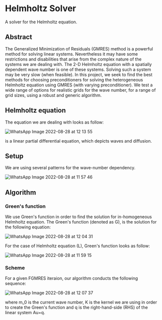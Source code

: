 # Helmholtz Solver
A solver for the Helmholtz equation.

## Abstract
The Generalized Minimization of Residuals (GMRES) method is a powerful method
for solving linear systems. Nevertheless it may have some restrictions and disabilities
that arise from the complex nature of the systems we are dealing with. The 2-D
Helmholtz equation with a spatially dependent wave number is one of these systems.
Solving such a system may be very slow (when feasible). In this project, we seek
to find the best methods for choosing preconditioners for solving the heterogeneous
Helmholtz equation using GMRES (with varying preconditioner). We test a wide
range of options for realistic grids for the wave number, for a range of grid sizes,
using a robust and generic algorithm.

## Helmholtz equation

The equation we are dealing with looks as follow:

![WhatsApp Image 2022-08-28 at 12 13 55](https://user-images.githubusercontent.com/73799544/187066734-39cde08d-0d8f-4bc0-921a-689f4dc548ef.jpeg)

is a linear partial differential equation, which depicts waves and diffusion.

## Setup

We are using several patterns for the wave-number dependency.

![WhatsApp Image 2022-08-28 at 11 57 46](https://user-images.githubusercontent.com/73799544/187066681-a1c20260-f2fb-4eca-ac79-b712c4910e18.jpeg)

## Algorithm

### Green's function

We use Green's function in order to find the solution for in-homogeneous Helmholtz equation.
The Green's function (denoted as G), is the solution for the following equation:

![WhatsApp Image 2022-08-28 at 12 04 31](https://user-images.githubusercontent.com/73799544/187066379-c0cf65a0-04ed-4221-8399-4ed27fb86187.jpeg)

For the case of Helmholtz equation (L), Green's function looks as follow:

![WhatsApp Image 2022-08-28 at 11 59 15](https://user-images.githubusercontent.com/73799544/187066308-a53700d8-c95c-4a5f-a97a-4845b962e54f.jpeg)

### Scheme

For a given FGMRES iteraion, our algorithm conducts the following sequence:

![WhatsApp Image 2022-08-28 at 12 07 37](https://user-images.githubusercontent.com/73799544/187066476-013f6c03-3b1d-484a-8161-39500f43cbaf.jpeg)

where m_0 is the current wave number, K is the kernel we are using in order to create the Green's function and q is the right-hand-side (RHS) of the linear system Au=q.

